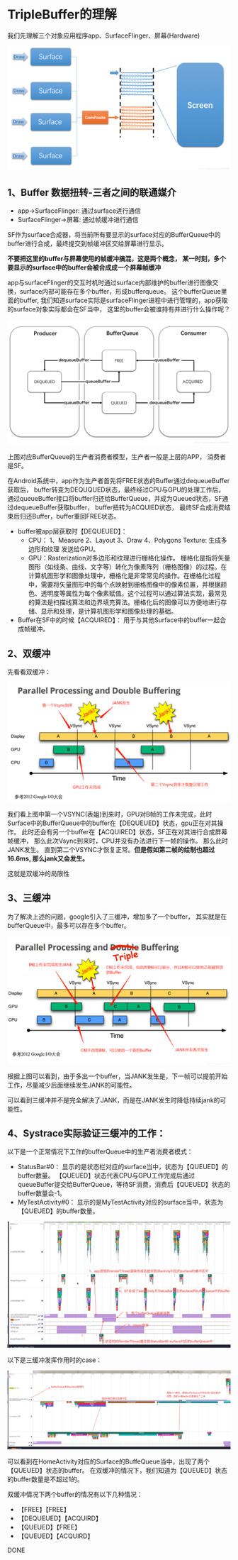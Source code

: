 # TripleBuffer的理解

我们先理解三个对象应用程序app、SurfaceFlinger、屏幕(Hardware)

![img](https://raw.githubusercontent.com/Awille/MyBlog/main/img/2023/03/upgit_20230318_1679134021.png)



## 1、Buffer 数据扭转-三者之间的联通媒介

* app->SurfaceFlinger: 通过surface进行通信
* SurfaceFlinger->屏幕: 通过帧缓冲进行通信

SF作为surface合成器，将当前所有要显示的surface对应的BufferQueue中的buffer进行合成，最终提交到帧缓冲区交给屏幕进行显示。

**不要把这里的buffer与屏幕使用的帧缓冲搞混，这是两个概念， 某一时刻，多个要显示的surface中的buffer会被合成成一个屏幕帧缓冲**

app与surfaceFlinger的交互时机时通过surface内部维护的buffer进行图像交换，surface内部可能存在多个buffer，形成bufferqueue。  这个bufferQueue里面的buffer,  我们知道surface实际是surfaceFlinger进程中进行管理的，app获取的surface对象实际都会在SF当中， 这里的buffer会被谁持有并进行什么操作呢？

![BufferQueue](https://raw.githubusercontent.com/Awille/MyBlog/main/img/2023/03/upgit_20230318_1679133881.png)

上图对应BufferQueue的生产者消费者模型，生产者一般是上层的APP， 消费者是SF。

在Android系统中，app作为生产者首先将FREE状态的Buffer通过dequeueBuffer获取后， buffer转变为DEQUQUED状态，最终经过CPU与GPU的处理工作后，通过queueBuffer接口将buffer归还给BufferQueue，并成为Queued状态，SF通过dequeueBuffer获取buffer， buffer扭转为ACQUIED状态， 最终SF合成消费结束后归还Buffer，buffer重回FREE状态。

* buffer被app层获取时【DEQUEUED】：
  * CPU：
    1、Measure
    2、Layout
    3、Draw
    4、Polygons Texture: 生成多边形和纹理 发送给GPU。
  * GPU：Rasterization对多边形和纹理进行栅格化操作。 
    栅格化是指将矢量图形（如线条、曲线、文字等）转化为像素阵列（栅格图像）的过程。在计算机图形学和图像处理中，栅格化是非常常见的操作。在栅格化过程中，需要将矢量图形中的每个点映射到栅格图像中的像素位置，并根据颜色、透明度等属性为每个像素赋值。这个过程可以通过算法实现，最常见的算法是扫描线算法和边界填充算法。栅格化后的图像可以方便地进行存储、显示和处理，是计算机图形学和图像处理的基础。
* Buffer在SF中的时候【ACQUIRED】：
  用于与其他Surface中的buffer一起合成帧缓冲。



## 2、双缓冲

先看看双缓冲：

![img](https://raw.githubusercontent.com/Awille/MyBlog/main/img/2023/03/upgit_20230318_1679136828.png)



我们看上图中第一个VSYNC(表姐)到来时，GPU对B帧的工作未完成，此时Surface中的BufferQueue中的buffer在【DEQUEUED】状态，gpu正在对其操作。  此时还会有另一个buffer在【ACQUIRED】状态，SF正在对其进行合成屏幕帧缓冲， 那么此次Vsync到来时，CPU并没有办法进行下一帧的操作。  那么此时JANK发生。 直到第二个VSYNC才恢复正常。**但是假如第二帧的绘制也超过16.6ms, 那么jank又会发生。**

这就是双缓冲的局限性



## 3、三缓冲

为了解决上述的问题，google引入了三缓冲，增加多了一个buffer， 其实就是在bufferQueue中，最多可以存在多个buffer。

![img](https://raw.githubusercontent.com/Awille/MyBlog/main/img/2023/03/upgit_20230318_1679137456.png)

根据上图可以看到，由于多出一个buffer，当JANK发生是，下一帧可以提前开始工作，尽量减少后面继续发生JANK的可能性。

可以看到三缓冲并不是完全解决了JANK，而是在JANK发生时降低持续jank的可能性。





## 4、Systrace实际验证三缓冲的工作：

以下是一个正常情况下工作的bufferQueue中的生产者消费者模式：

* StatusBar#0： 显示的是状态栏对应的surface当中，状态为【QUEUED】的buffer数量。 【QUEUED】状态代表CPU与GPU工作完成后通过queueBuffer提交给BufferQueue，等待SF消费，消费后【QUEUED】状态的buffer数量会-1。
* MyTestActivity#0： 显示的是MyTestActivity对应的surface当中，状态为【QUEUED】的buffer数量。



![img](https://raw.githubusercontent.com/Awille/MyBlog/main/img/2023/03/upgit_20230318_1679137699.png)

以下是三缓冲发挥作用时的case：

![img](https://raw.githubusercontent.com/Awille/MyBlog/main/img/2023/03/upgit_20230318_1679137823.png)

可以看到在HomeActivity对应的Surface的BuffeQueue当中，出现了两个【QUEUED】状态的buffer。  在双缓冲的情况下，我们知道为【QUEUED】状态的buffer数量是不超过1的。 

 双缓冲情况下两个buffer的情况有以下几种情况：

* 【FREE】【FREE】
* 【DEQUEUED】【ACQUIRD】
* 【QUEUED】【FREE】
* 【QUEUED】【ACQUIRD】



DONE